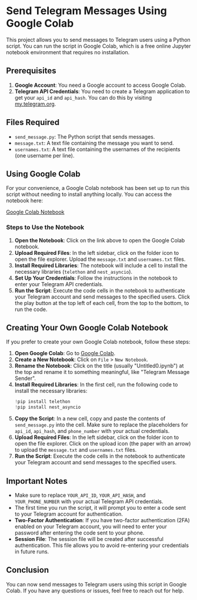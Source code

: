 # Send Telegram Messages Using Google Colab

This project allows you to send messages to Telegram users using a Python script. You can run the script in Google Colab, which is a free online Jupyter notebook environment that requires no installation.

## Prerequisites

1. **Google Account**: You need a Google account to access Google Colab.
2. **Telegram API Credentials**: You need to create a Telegram application to get your `api_id` and `api_hash`. You can do this by visiting [my.telegram.org](https://my.telegram.org/apps).

## Files Required

-   `send_message.py`: The Python script that sends messages.
-   `message.txt`: A text file containing the message you want to send.
-   `usernames.txt`: A text file containing the usernames of the recipients (one username per line).

## Using Google Colab

For your convenience, a Google Colab notebook has been set up to run this script without needing to install anything locally. You can access the notebook here:

[Google Colab Notebook](https://colab.research.google.com/drive/1mseP5syXhzy5SFD6Xz6PZcCDFS-9oymk?usp=sharing)

### Steps to Use the Notebook

1. **Open the Notebook**: Click on the link above to open the Google Colab notebook.
2. **Upload Required Files**: In the left sidebar, click on the folder icon to open the file explorer. Upload the `message.txt` and `usernames.txt` files.
3. **Install Required Libraries**: The notebook will include a cell to install the necessary libraries (`telethon` and `nest_asyncio`).
4. **Set Up Your Credentials**: Follow the instructions in the notebook to enter your Telegram API credentials.
5. **Run the Script**: Execute the code cells in the notebook to authenticate your Telegram account and send messages to the specified users. Click the play button at the top left of each cell, from the top to the bottom, to run the code.

## Creating Your Own Google Colab Notebook

If you prefer to create your own Google Colab notebook, follow these steps:

1. **Open Google Colab**: Go to [Google Colab](https://colab.research.google.com/).
2. **Create a New Notebook**: Click on `File` > `New Notebook`.
3. **Rename the Notebook**: Click on the title (usually "Untitled0.ipynb") at the top and rename it to something meaningful, like "Telegram Message Sender".
4. **Install Required Libraries**: In the first cell, run the following code to install the necessary libraries:
    ```python
    !pip install telethon
    !pip install nest_asyncio
    ```
5. **Copy the Script**: In a new cell, copy and paste the contents of `send_message.py` into the cell. Make sure to replace the placeholders for `api_id`, `api_hash`, and `phone_number` with your actual credentials.
6. **Upload Required Files**: In the left sidebar, click on the folder icon to open the file explorer. Click on the upload icon (the paper with an arrow) to upload the `message.txt` and `usernames.txt` files.
7. **Run the Script**: Execute the code cells in the notebook to authenticate your Telegram account and send messages to the specified users.

## Important Notes

-   Make sure to replace `YOUR_API_ID`, `YOUR_API_HASH`, and `YOUR_PHONE_NUMBER` with your actual Telegram API credentials.
-   The first time you run the script, it will prompt you to enter a code sent to your Telegram account for authentication.
-   **Two-Factor Authentication**: If you have two-factor authentication (2FA) enabled on your Telegram account, you will need to enter your password after entering the code sent to your phone.
-   **Session File**: The session file will be created after successful authentication. This file allows you to avoid re-entering your credentials in future runs.

## Conclusion

You can now send messages to Telegram users using this script in Google Colab. If you have any questions or issues, feel free to reach out for help.

